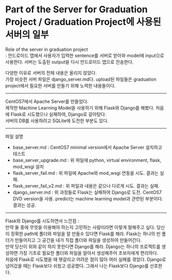 # Part of the Server for Graduation Project / Graduation Project에 사용된 서버의 일부

Role of the server in graduation project   
: 안드로이드 앱에서 사용자가 입력한 sentence를 서버로 받아와 model에 input으로 사용한다. 서버는 도출된 output을 다시 안드로이드 앱으로 전송한다.    

다양한 이유로 서버의 전체 내용은 올리지 않았다.   
가장 비슷한 서버 파일은 django_server.md다. 
upload된 파일들은 graduation project에서 필요한 서버를 만들기 위해 노력한 내용들이다. 

---
CentOS7에서 Apache Server를 만들었다.   
제작한 Machine Learning Model을 사용하기 위해 Flask와 Django를 해봤다. 처음에 Flask로 시도했으나 실패하여, Django로 갈아탔다.   
서버의 DB를 사용하려고 SQLite에 도전한 부분도 있다. 

---
파일 설명
- base_server.md : CentOS7 minimal version에서 Apache Server 설치하고 테스트
- base_server_upgrade.md : 위 파일에 python, virtual environment, flask, mod_wsgi 설치
- flask_server_fail.md : 위 파일에 Apache와 mod_wsgi 연동을 시도. 결과는 실패. 
- flask_server_fail_v2.md : 위 파일과 내용은 같으나 다르게 시도. 결과는 실패. 
- django_server.md : 위 과정들로 Flask는 실패하여 Django로 도전. CentOS7 DVD version을 사용. predict는 machine learning model과 관련된 부분이다. 결과는 성공. 

---
Flask와 Django를 시도하면서 느낀점 :   
만약 둘 중에 무엇을 이용해야 하는지 고민하는 사람이라면 이렇게 말해주고 싶다. 당신이 정확한 path에 폴더와 파일을 잘 만들수 있다면 Flask를 해라. Flask는 하나의 빈 폴더가 만들어지고 그 공간을 내가 직접 폴더와 파일을 생성하여 만들어간다.   
만약 당신이 위와 같이 하지 못한다면 Django를 해라. Django는 하나의 프로젝트를 생성하면 가장 기초로 필요한 폴더와 파일을 알아서 생성해주어 초보자에게 편리하다.   
처음에 Flask로 시도했을 때 헷갈리고 어려운 점이 많아 여러 실패를 겪었다. Django로 넘어갔을 때는 Flask보다 쉬웠고 성공했다. 그래서 나는 Flask보다 Django를 선호한다.   
